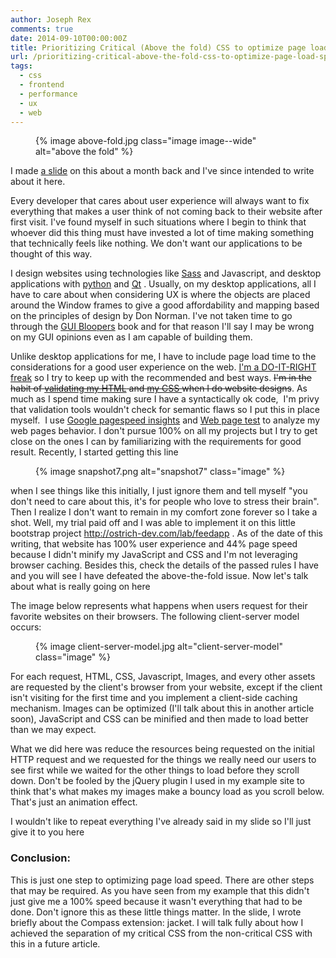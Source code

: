 ```yaml
---
author: Joseph Rex
comments: true
date: 2014-09-10T00:00:00Z
title: Prioritizing Critical (Above the fold) CSS to optimize page load speed
url: /prioritizing-critical-above-the-fold-css-to-optimize-page-load-speed/
tags:
  - css
  - frontend
  - performance
  - ux
  - web
---
```


<figure>
{% image above-fold.jpg class="image image--wide" alt="above the fold" %}
</figure>

I made <a href="http://slides.com/bl4ckdu5t/critical-css" target="_blank">a slide</a> on this about a month back and I've since intended to write about it here.

Every developer that cares about user experience will always want to fix everything that makes a user think of not coming back to their website after first visit. I've found myself in such situations where I begin to think that whoever did this thing must have invested a lot of time making something that technically feels like nothing. We don't want our applications to be thought of this way.
<!--more-->

I design websites using technologies like <a href="http://sass-lang.com" target="_blank">Sass</a> and Javascript, and desktop applications with <a href="http://python.org" target="_blank">python</a> and <a href="http://qt-project.org" target="_blank">Qt</a> . Usually, on my desktop applications, all I have to care about when considering UX is where the objects are placed around the Window frames to give a good affordability and mapping based on the principles of design by Don Norman. I've not taken time to go through the <a href="http://www.gui-bloopers.com/" target="_blank">GUI Bloopers</a> book and for that reason I'll say I may be wrong on my GUI opinions even as I am capable of building them.

Unlike desktop applications for me, I have to include page load time to the considerations for a good user experience on the web. [I'm a DO-IT-RIGHT freak][1] so I try to keep up with the recommended and best ways. <del>I'm in the habit of <a href="http://validator.w3.org/" target="_blank">validating my HTML</a> and <a href="http://jigsaw.w3.org/css-validator/" target="_blank">my CSS </a>when I do website designs</del>. As much as I spend time making sure I have a syntactically ok code,  I'm privy that validation tools wouldn't check for semantic flaws so I put this in place myself.  I use <a href="https://developers.google.com/speed/pagespeed/insights" target="_blank">Google pagespeed insights</a> and <a href="http://webpagetest.org" target="_blank">Web page test</a> to analyze my web pages behavior. I don't pursue 100% on all my projects but I try to get close on the ones I can by familiarizing with the requirements for good result. Recently, I started getting this line

<figure>
{% image snapshot7.png alt="snapshot7" class="image" %}
</figure>

when I see things like this initially, I just ignore them and tell myself "you don't need to care about this, it's for people who love to stress their brain". Then I realize I don't want to remain in my comfort zone forever so I take a shot. Well, my trial paid off and I was able to implement it on this little bootstrap project <a href="http://ostrich-dev.com/lab/feedapp" target="_blank">http://ostrich-dev.com/lab/feedapp</a> . As of the date of this writing, that website has 100% user experience and 44% page speed because I didn't minify my JavaScript and CSS and I'm not leveraging browser caching. Besides this, check the details of the passed rules I have and you will see I have defeated the above-the-fold issue. Now let's talk about what is really going on here

The image below represents what happens when users request for their favorite websites on their browsers. The following client-server model occurs:

<figure>
{% image client-server-model.jpg alt="client-server-model" class="image" %}
</figure>

For each request, HTML, CSS, Javascript, Images, and every other assets are requested by the client's browser from your website, except if the client isn't visiting for the first time and you implement a client-side caching mechanism. Images can be optimized (I'll talk about this in another article soon), JavaScript and CSS can be minified and then made to load better than we may expect.

What we did here was reduce the resources being requested on the initial HTTP request and we requested for the things we really need our users to see first while we waited for the other things to load before they scroll down. Don't be fooled by the jQuery plugin I used in my example site to think that's what makes my images make a bouncy load as you scroll below. That's just an animation effect.

I wouldn't like to repeat everything I've already said in my slide so I'll just give it to you here



### Conclusion:

This is just one step to optimizing page load speed. There are other steps that may be required. As you have seen from my example that this didn't just give me a 100% speed because it wasn't everything that had to be done. Don't ignore this as these little things matter. In the slide, I wrote briefly about the Compass extension: jacket. I will talk fully about how I achieved the separation of my critical CSS from the non-critical CSS with this in a future article.

 [1]: http://josephrex.me/im-not-a-perfectionist/ "I’m not a perfectionist"
